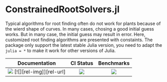 # ConstrainedRootSolvers.jl

Typical algorithms for root finding often do not work for plants because of the
    wierd shape of curves. In many cases, chosing a good initial guess works.
    But in many case, the initial guess may result in error. Here, customized
    root finding algorithms are presented with constaints. The package only
    support the latest stable Julia version, you need to adapt the `julia = *`
    to make it work for other versions of Julia.

| Documentation                                   | CI Status             | Benchmarks            |
|:-----------------------------------------------:|:---------------------:|:---------------------:|
| [![][dev-img]][dev-url] [![][rel-img]][rel-url] | [![][st-img]][st-url] | [![][bm-img]][bm-url] |

[dev-img]: https://img.shields.io/badge/docs-dev-blue.svg
[dev-url]: https://Yujie-W.github.io/ConstrainedRootSolvers.jl/dev/

[docs-rel-img]: https://img.shields.io/badge/docs-stable-blue.svg
[docs-rel-url]: https://Yujie-W.github.io/ConstrainedRootSolvers.jl/stable/

[st-img]: https://github.com/Yujie-W/ConstrainedRootSolvers.jl/workflows/JuliaStable/badge.svg?branch=master
[st-url]: https://github.com/Yujie-W/ConstrainedRootSolvers.jl/actions?query=branch%3A"master"++workflow%3A"JuliaStable"

[bm-img]: https://github.com/Yujie-W/ConstrainedRootSolvers.jl/workflows/Benchmarks/badge.svg?branch=master
[bm-url]: https://github.com/Yujie-W/ConstrainedRootSolvers.jl/actions?query=branch%3A"master"++workflow%3A"Benchmarks"
